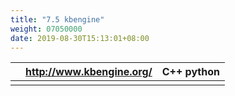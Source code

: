 ```yaml
---
title: "7.5 kbengine"
weight: 07050000
date: 2019-08-30T15:13:01+08:00
---
```

|   |   <http://www.kbengine.org/> |  C++ python|
| --- | --- | --- |
|   |    |
